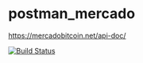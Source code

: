 # postman_mercado
https://mercadobitcoin.net/api-doc/


[![Build Status](https://travis-ci.org/AJK55/postman_mercado.svg?branch=master)](https://travis-ci.org/AJK55/postman_mercado)

